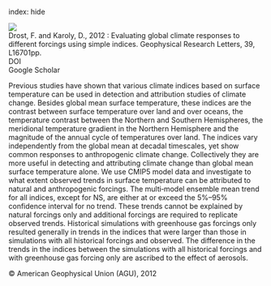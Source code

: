 index: hide

<div class="Citation">
    <div class="Citation-thumb CitationThumb-linked"  data-href="https://doi.org/10.1029/2012gl052667">
      <img src="https://static.claimspace.cloud/climate-study-static/refs/thumbs/10/Drost_and_Karoly_2012_-thumb.png" />
    </div>

  <div class="Citation-body">
    <div class="Citation-text">Drost, F. and Karoly, D., 2012 : Evaluating global climate responses to different forcings using simple indices. <span class="Article-journal">Geophysical Research Letters, </span><span class="Article-volume">39, </span>L16701pp.</div>
    <div class="Citation-links">
      <div class="CitationLink" data-href="https://doi.org/10.1029/2012gl052667">
        <div class="CitationLink-icon CitationLink-Doi"></div>
        <div class="CitationLink-text">DOI</div>
      </div>
      <div class="CitationLink" data-href="https://scholar.google.com/scholar?q=10.1029/2012gl052667">
        <div class="CitationLink-icon CitationLink-Scholar"></div>
        <div class="CitationLink-text">Google Scholar</div>
      </div>
    </div>
  </div>
</div>

Previous studies have shown that various climate indices based on surface temperature can be used in detection and attribution studies of climate change. Besides global mean surface temperature, these indices are the contrast between surface temperature over land and over oceans, the temperature contrast between the Northern and Southern Hemispheres, the meridional temperature gradient in the Northern Hemisphere and the magnitude of the annual cycle of temperatures over land. The indices vary independently from the global mean at decadal timescales, yet show common responses to anthropogenic climate change. Collectively they are more useful in detecting and attributing climate change than global mean surface temperature alone. We use CMIP5 model data and investigate to what extent observed trends in surface temperature can be attributed to natural and anthropogenic forcings. The multi‐model ensemble mean trend for all indices, except for NS, are either at or exceed the 5%–95% confidence interval for no trend. These trends cannot be explained by natural forcings only and additional forcings are required to replicate observed trends. Historical simulations with greenhouse gas forcings only resulted generally in trends in the indices that were larger than those in simulations with all historical forcings and observed. The difference in the trends in the indices between the simulations with all historical forcings and with greenhouse gas forcing only are ascribed to the effect of aerosols.

<div class="Citation-copy">
&copy; American Geophysical Union (AGU), 2012 
</div>